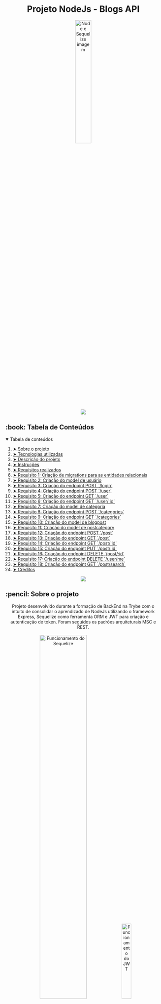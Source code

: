 <!-- WIP -->

<h1 align="center">Projeto NodeJs - Blogs API</h1>

<p align="center"> 
  <img src="gif/node-sequelize.png" alt="Node e Sequelize imagem" width="32%">
</p>

<p align="center">
  <img src="https://raw.githubusercontent.com/andreasbm/readme/master/assets/lines/rainbow.png" />
</p>

<!-- TABLE OF CONTENTS -->
<h2 id="table-of-contents"> :book: Tabela de Conteúdos</h2>

<details open="open">
  <summary>Tabela de conteúdos</summary>
  <ol>
    <li><a href="#sobre"> ➤ Sobre o projeto</a></li>
    <li><a href="#tecnologias"> ➤ Tecnologias utilizadas</a></li>
    <li><a href="#descrição-do-projeto"> ➤ Descrição do projeto</a></li>
    <li><a href="#instruções"> ➤ Instruções</a></li>
    <li><a href="#requisitos"> ➤ Requisitos realizados </a></li>
    <li><a href="#requisito1"> ➤ Requisito 1: Criação de migrations para as entidades relacionais </a></li>
    <li><a href="#requisito2"> ➤ Requisito 2: Criação do model de usuário </a></li>
    <li><a href="#requisito3"> ➤ Requisito 3: Criação do endpoint POST `/login` </a></li>
    <li><a href="#requisito4"> ➤ Requisito 4: Criação do endpoint POST `/user` </a></li>
    <li><a href="#requisito5"> ➤ Requisito 5: Criação do endpoint GET `/user` </a></li>
    <li><a href="#requisito6"> ➤ Requisito 6: Criação do endpoint GET `/user/:id` </a></li>
    <li><a href="#requisito7"> ➤ Requisito 7: Criação do model de categoria </a></li>
    <li><a href="#requisito8"> ➤ Requisito 8: Criação do endpoint POST `/categories` </a></li>
    <li><a href="#requisito9"> ➤ Requisito 9: Criação do endpoint GET `/categories` </a></li>
    <li><a href="#requisito10"> ➤ Requisito 10: Criação do model de blogpost </a></li>
    <li><a href="#requisito11"> ➤ Requisito 11: Criação do model de postcategory </a></li>
    <li><a href="#requisito12"> ➤ Requisito 12: Criação do endpoint POST `/post` </a></li>
    <li><a href="#requisito13"> ➤ Requisito 13: Criação do endpoint GET `/post` </a></li>
    <li><a href="#requisito14"> ➤ Requisito 14: Criação do endpoint GET `/post/:id` </a></li>
    <li><a href="#requisito15"> ➤ Requisito 15: Criação do endpoint PUT `/post/:id` </a></li>
    <li><a href="#requisito16"> ➤ Requisito 16: Criação do endpoint DELETE `/post/:id` </a></li>
    <li><a href="#requisito17"> ➤ Requisito 17: Criação do endpoint DELETE `/user/me` </a></li>
    <li><a href="#requisito18"> ➤ Requisito 18: Criação do endpoint GET `/post/search` </a></li>
    <li><a href="#créditos"> ➤ Créditos </a></li>
  </ol>
</details>

<p align="center">
  <img src="https://raw.githubusercontent.com/andreasbm/readme/master/assets/lines/rainbow.png" />
</p>

<h2 id="sobre"> :pencil: Sobre o projeto </h2>

  <p align="center">Projeto desenvolvido durante a formação de BackEnd na Trybe com o intuito de consolidar o aprendizado de NodeJs utilizando o framework Express, Sequelize como ferramenta ORM e JWT para criação e autenticação de token. Foram seguidos os padrões arquiteturais MSC e REST.
  <br /><br />
  <img src="gif/sequelize.png" alt="Funcionamento do Sequelize" width="55%" />
  <img src="gif/jwt.png" alt="Funcionamento do JWT" width="25%" />
</p>

<p align="center">
  <img src="https://raw.githubusercontent.com/andreasbm/readme/master/assets/lines/rainbow.png" />
</p>

<h2 id="tecnologias"> :computer: Tecnologias utilizadas</h2>

<p align="center">
  <a href="https://www.docker.com/" target="_blank"><img src="gif/docker-logo.jpg" alt="Docker Logo" width="15%"></a>
  <a href="https://code.visualstudio.com/" target="_blank"><img src="gif/visual-studio-code-logo.jpeg" alt="VS Code Logo" width="20%"></a>
  <a href="https://github.com/" target="_blank"><img src="gif/github-logo.jpg" alt="gitHub Logo" width="15%"></a>
  <a href="https://www.mysql.com/" target="_blank"><img src="gif/mysql-logo.png" alt="MySQL Logo" width="22%"></a>
  <br />
   <a href="https://nodemon.io/" target="_blank"><img src="gif/nodemon-logo.png" alt="Nodemon Logo" width="9%"></a>
  <a href="https://nodejs.org/en/" target="_blank"><img src="gif/nodejs-logo.png" alt="NodeJs Logo" width="10.5%"></a>
  <a href="" target="_blank"><img src="gif/sequelize-logo2.png" alt="Sequelize Logo" width="8.9%"></a>
  <br />
  <a href="https://expressjs.com/" target="_blank"><img src="gif/express-logo.png" alt="Express Logo" width="20.3%"></a>
  <a href="https://joi.dev/" target="_blank"><img src="gif/joi-logo.png" alt="Joi Logo" width="5.5%"></a>
  <a href="https://www.restapitutorial.com/" target="_blank"><img src="gif/rest.png" alt="Rest Logo" width="7.4%"></a>
  <a href="" target="_blank"><img src="gif/jwt-logo.png" alt="JWT Logo" width="7.5%"></a>
</p>

<p align="center">
  <img src="https://raw.githubusercontent.com/andreasbm/readme/master/assets/lines/rainbow.png" />
</p>

<h2 id="descrição-do-projeto"> :page_facing_up: Descrição</h2>

<details>
  <summary>Descrição</summary><br />
  Foi desenvolvida uma API e um banco de dados para a produção de conteúdo para um blog.<br /><br />
  
  Neste projeto eu realizei:
  
  <ol>
    <li>Desenvolvimento de endpoints conectados ao db seguindo os princípios REST</li>
    <li>Conexão entre um usuário e login para realização de postagens</li>
    <li>Conexão entre posts e categorias no db</li>
    <li>Configuração e manipulação do jwt como ferramenta de autenticação de tokens</li>
  </ol><br />

  Durante o desenvolvimento foi utilizado Docker.<br />  
</details>

<p align="center">
  <img src="https://raw.githubusercontent.com/andreasbm/readme/master/assets/lines/rainbow.png" />
</p>

<h2 id="instruções"> :scroll: Instruções</h2>

1. Clone o repositório
  * `git clone git@github.com:Gabrielle-Murat/NodeJs-BlogsAPI.git`
  * Entre na pasta do repositório que você acabou de clonar;
<br />

2. Instale as dependências:
  * `npm install`
<br />

3. Utilizando Docker:
  * Rode os serviços `node` e `db` com o comando `docker-compose up -d --build` (adapte a porta padrão, se necessário),
  * Com isso, serão inicializados dois containers: `blogs_api` e `blogs_api_db`
  * Use o comando `docker exec -it blogs_api bash` (para acessar o terminal interativo do container `blogs_api`),
  * Instale as dependências com `npm install`
  * Todos os comandos disponíveis no `package.json` agora podem ser executados no terminal do container
<br />
  
4. Para iniciar o servidor em modo de desenvolvimento:
  * Execute o comando: `npm run debug`
<br />
    
<p align="center">
  <img src="https://raw.githubusercontent.com/andreasbm/readme/master/assets/lines/rainbow.png" />
</p>

<h2 id="requisitos"> :woman_technologist: Requisitos Realizados:</h2>

<details open="open">
  <summary>Criação de API para Blog:</summary>

  <h4 id="requisito1">Requisito 1: Criação de migrations para as entidades relacionais </h4>
  
    1. Criar um :
      1.1. 
      1.2. 

  <h4 id="requisito2">Requisito 2: Criação do model de usuário </h4>
  
    2. Criar um :
      2.1. 
      2.2. 

  <h4 id="requisito3">Requisito 3: Criação do endpoint POST `/login` </h4>
  
    3. Criar um :
      3.1. 
      3.2. 
      3.3. 
      3.4. 

  <h4 id="requisito4">Requisito 4: Criação do endpoint POST `/user` </h4>
  
    4. Validar :
      4.1. 
      4.2. 
      4.3. 

  <h4 id="requisito5">Requisito 5: Criação do endpoint GET `/user` </h4>
  
    5. Criar um :
      5.1. 
      5.2. 
      5.3. 
      5.4. 
      5.5. 
      5.6. 
      5.7. 
      5.8. 
      5.9. 
      5.10. 


  <h4 id="requisito6">Requisito 6: Criação do endpoint GET `/user/:id` </h4>
  
    6. Criar um :
      6.1. 
      6.2. 
      6.3. 
      6.4. 
      6.5. 

  <h4 id="requisito7">Requisito 7: Criação do model de categoria </h4>
  
    7. Criar um :
      7.1. 
      7.2. 
      7.3. 

  <h4 id="requisito8">Requisito 8: Criação do endpoint POST `/categories` </h4>
  
    8. Criar em :
      8.1. 
      8.2. 
      8.3. 
      8.4. 
      8.5. 

  <h4 id="requisito9">Requisito 9: Criação do endpoint GET `/categories` </h4>
  
    9. 

  <h4 id="requisito10">Requisito 10: Criação do model de blogpost </h4>
  
    10. 

  <h4 id="requisito11">Requisito 11: Criação do model de postcategory </h4>
  
    11. 
  
  <h4 id="requisito12">Requisito 12: Criação do endpoint POST `/post` </h4>
  
    12. 
  
  <h4 id="requisito13">Requisito 13: Criação do endpoint GET `/post` </h4>
  
    13. 
  
  <h4 id="requisito14">Requisito 14: Criação do endpoint GET `/post/:id` </h4>
  
    14. 
  
  <h4 id="requisito15">Requisito 15: Criação do endpoint PUT `/post/:id` </h4>
  
    15. 

  <h4 id="requisito16">Requisito 16: Criação do endpoint DELETE `/post/:id` </h4>
  
    16. 

  <h4 id="requisito17">Requisito 17: Criação do endpoint DELETE `/user/me` </h4>
  
    17. 
  
  <h4 id="requisito18">Requisito 18: Criação do endpoint GET `/post/search` </h4>
  
    18. 

</details>
<br />


<p align="center">
  <img src="https://raw.githubusercontent.com/andreasbm/readme/master/assets/lines/rainbow.png" />
</p>

<h2 id="créditos"> 💳 Créditos</h2>

<p align="center">Arquivo de caminhos para o sequelize (.sequelizerc), docker compose (docker-compose.yml), dockerfile (Dockerfile), o arquivo (config.js) contido no caminho `src>database>config` e os seeders para popular o db contidos no caminho `src>database>seeders`, foram fornecidos pela Trybe.</p>
<p align="center"><a href="https://www.betrybe.com/" target="_blank"><img src="gif/trybe-logo.jpeg" alt="Trybe Logo" width="15%"></a></p>
